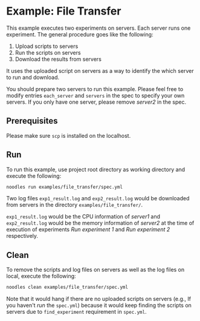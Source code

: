# Example: File Transfer

This example executes two experiments on servers. Each server runs one experiment. The general procedure goes like the following:

1. Upload scripts to servers
2. Run the scripts on servers
3. Download the results from servers

It uses the uploaded script on servers as a way to identify the which server to run and download.

You should prepare two servers to run this example. Please feel free to modify entries `each_server` and `servers` in the spec to specify your own servers. If you only have one server, please remove *server2* in the spec.

## Prerequisites

Please make sure `scp` is installed on the localhost.

## Run

To run this example, use project root directory as working directory and execute the following:

```bash
noodles run examples/file_transfer/spec.yml
```

Two log files `exp1_result.log` and `exp2_result.log` would be downloaded from servers in the directory `examples/file_transfer/`.

`exp1_result.log` would be the CPU information of *server1* and `exp2_result.log` would be the memory information of *server2* at the time of execution of experiments *Run experiment 1* and *Run experiment 2* respectively.

## Clean

To remove the scripts and log files on servers as well as the log files on local, execute the following:

```bash
noodles clean examples/file_transfer/spec.yml
```

Note that it would hang if there are no uploaded scripts on servers (e.g., If you haven't *run* the `spec.yml`) because it would keep finding the scripts on servers due to `find_experiment` requirement in `spec.yml`.
